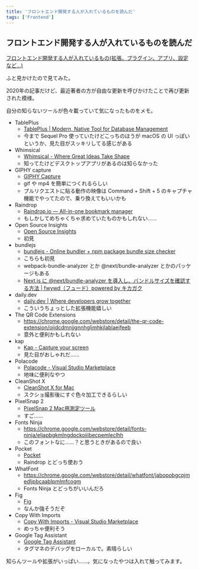 ```yaml
---
title: 'フロントエンド開発する人が入れているものを読んだ'
tags: ['Frontend']
---
```


## フロントエンド開発する人が入れているものを読んだ

[フロントエンド開発する人が入れているもの\(拡張、プラグイン、アプリ、設定など\.\.\.\)](https://zenn.dev/sakito/scraps/cadf7a9a791acc)

ふと見かけたので見てみた。

2020年の記事だけど、最近著者の方が自由な更新を呼びかけたことで再び更新された模様。

自分の知らないツールが色々載っていて気になったものをメモ。

- TablePlus
  - [TablePlus \| Modern, Native Tool for Database Management](https://tableplus.com/)
  - 今まで Sequel Pro 使っていたけどこっちのほうが macOS の UI っぽいというか、見た目がスッキリしてる感じがある
- Whimsical
  - [Whimsical \- Where Great Ideas Take Shape](https://whimsical.com/)
  - 知ってたけどデスクトップアプリがあるのは知らなかった
- GIPHY capture
  - [GIPHY Capture](https://giphy.com/apps/giphycapture)
  - gif や mp4 を簡単につくれるらしい
  - プルリクエストに貼る動作の映像は Command + Shift + 5 のキャプチャ機能でやってたので、乗り換えてもいいかも
- Raindrop
  - [Raindrop\.io — All\-in\-one bookmark manager](https://raindrop.io/)
  - もしかしてめちゃくちゃ求めていたものかもしれない……
- Open Source Insights
  - [Open Source Insights](https://deps.dev/)
  - 初見
- bundlejs
  - [bundlejs \- Online bundler \+ npm package bundle size checker](https://bundlejs.com/)
  - こちらも初見
  - webpack-bundle-analyzer とか @next/bundle-analyzer とかのパッケージもある
  - [Next\.js に @next/bundle\-analyzer を導入し、バンドルサイズを確認する方法 \| fwywd（フュード）powered by キカガク](https://fwywd.com/tech/next-bundle-analyzer)
- daily.dev
  - [daily\.dev \| Where developers grow together](https://daily.dev/)
  - こういうちょっとした拡張機能嬉しい
- The QR Code Extensions
  - <https://chrome.google.com/webstore/detail/the-qr-code-extension/oijdcdmnjjgnnhgljmhkjlablaejfeeb>
  - 意外と便利かもしれない
- kap
  - [Kap \- Capture your screen](https://getkap.co/)
  - 見た目がおしゃれだ……
- Polacode
  - [Polacode \- Visual Studio Marketplace](https://marketplace.visualstudio.com/items?itemName=pnp.polacode)
  - 地味に便利なやつ
- CleanShot X
  - [CleanShot X for Mac](https://cleanshot.com/)
  - スクショ撮影後にすぐ色々加工できるらしい
- PixelSnap 2
  - [PixelSnap 2 Mac用測定ツール](https://getpixelsnap.com/ja/)
  - すご……
- Fonts Ninja
  - <https://chrome.google.com/webstore/detail/fonts-ninja/eljapbgkmlngdpckoiiibecpemleclhh>
  - このフォントなに……？と思うときがあるので良い
- Pocket
  - [Pocket](https://getpocket.com/ja/)
  - Raindrop とどっち使おう
- WhatFont
  - <https://chrome.google.com/webstore/detail/whatfont/jabopobgcpjmedljpbcaablpmlmfcogm>
  - Fonts Ninja とどっちがいいんだろ
- Fig
  - [Fig](https://fig.io/)
  - なんか強そうだぞ
- Copy With Imports
  - [Copy With Imports \- Visual Studio Marketplace](https://marketplace.visualstudio.com/items?itemName=stringham.copy-with-imports)
  - めっちゃ便利そう
- Google Tag Assistant
  - [Google Tag Assistant](https://tagassistant.google.com/)
  - タグマネのデバッグをローカルで。素晴らしい

知らんツールや拡張がいっぱい……。気になったやつは入れて触ってみます。
